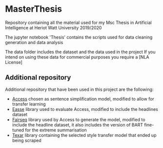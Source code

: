 # MasterThesis

Repository containing all the material used for my Msc Thesis in Artificial Intelligence at Heriot Watt University 2019/2020

The jupyter notebook 'Thesis' contains the scripts used for data cleaning generation and data analysis

The data folder includes the dataset and the data used in the project
If you intend on using these data for commercial purposes you require a [NLA License]

## Additional repository

Additional repository that have been used in this project are the following:

* [Access](https://github.com/cece95/access) chosen as sentence simplification model, modified to allow for transfer learning
* [Easse](https://github.com/cece95/easse) library used to evaluate Access, modified to include the headlines dataset
* [Fairseq](https://github.com/cece95/fairseq) library used by Access to generate the model, modified to include the headline dataset, it also includes the version of BART fine-tuned for the extreme summarisation
* [Texar](https://github.com/cece95/texar) library containing the selected style transfer model that ended up being scraped

